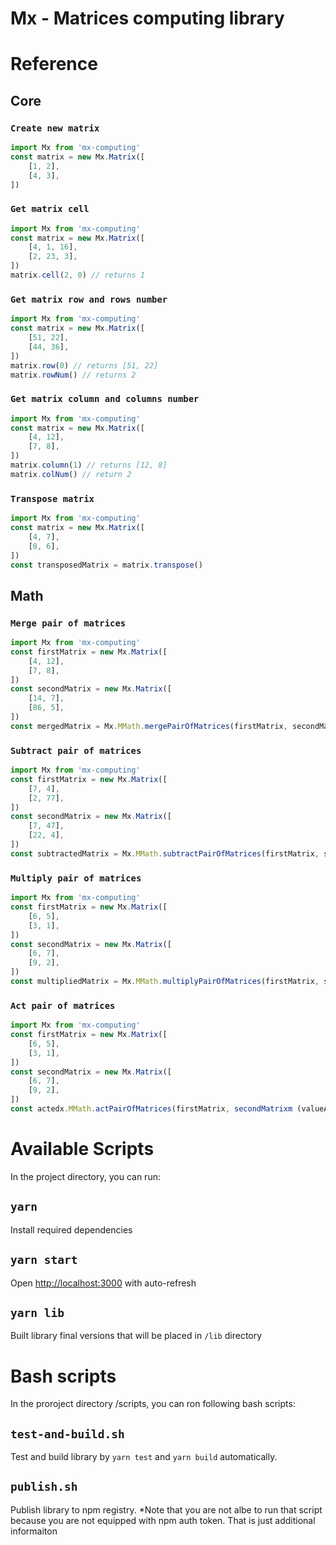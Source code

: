 # **Mx - Matrices computing library**

# Reference
## Core
### `Create new matrix`
```javascript
import Mx from 'mx-computing'
const matrix = new Mx.Matrix([
    [1, 2],
    [4, 3],
])
```

### `Get matrix cell`
```javascript
import Mx from 'mx-computing'
const matrix = new Mx.Matrix([
    [4, 1, 16],
    [2, 23, 3],
])
matrix.cell(2, 0) // returns 1
```

### `Get matrix row and rows number`
```javascript
import Mx from 'mx-computing'
const matrix = new Mx.Matrix([
    [51, 22],
    [44, 36],
])
matrix.row(0) // returns [51, 22]
matrix.rowNum() // returns 2
```

### `Get matrix column and columns number`
```javascript
import Mx from 'mx-computing'
const matrix = new Mx.Matrix([
    [4, 12],
    [7, 8],
])
matrix.column(1) // returns [12, 8]
matrix.colNum() // return 2
```

### `Transpose matrix`
```javascript
import Mx from 'mx-computing'
const matrix = new Mx.Matrix([
    [4, 7],
    [8, 6],
])
const transposedMatrix = matrix.transpose()
```

## Math

### `Merge pair of matrices`
```javascript
import Mx from 'mx-computing'
const firstMatrix = new Mx.Matrix([
    [4, 12],
    [7, 8],
])
const secondMatrix = new Mx.Matrix([
    [14, 7],
    [86, 5],
])
const mergedMatrix = Mx.MMath.mergePairOfMatrices(firstMatrix, secondMatrix)
```

### `Subtract pair of matrices`
```javascript
import Mx from 'mx-computing'
const firstMatrix = new Mx.Matrix([
    [7, 4],
    [2, 77],
])
const secondMatrix = new Mx.Matrix([
    [7, 47],
    [22, 4],
])
const subtractedMatrix = Mx.MMath.subtractPairOfMatrices(firstMatrix, secondMatrix)
```

### `Multiply pair of matrices`
```javascript
import Mx from 'mx-computing'
const firstMatrix = new Mx.Matrix([
    [6, 5],
    [3, 1],
])
const secondMatrix = new Mx.Matrix([
    [6, 7],
    [9, 2],
])
const multipliedMatrix = Mx.MMath.multiplyPairOfMatrices(firstMatrix, secondMatrix)
```

### `Act pair of matrices`
```javascript
import Mx from 'mx-computing'
const firstMatrix = new Mx.Matrix([
    [6, 5],
    [3, 1],
])
const secondMatrix = new Mx.Matrix([
    [6, 7],
    [9, 2],
])
const actedx.MMath.actPairOfMatrices(firstMatrix, secondMatrixm (valueA, valueB) => valueA + valueB - 2)
```

# Available Scripts
In the project directory, you can run:

## `yarn`
Install required dependencies

## `yarn start`
Open [http://localhost:3000](http://localhost:3000) with auto-refresh

## `yarn lib`
Built library final versions that will be placed in `/lib` directory

# Bash scripts
In the proroject directory /scripts, you can ron following bash scripts:

## `test-and-build.sh`
Test and build library by `yarn test` and `yarn build` automatically.

## `publish.sh`
Publish library to npm registry.
*Note that you are not albe to run that script because you are not equipped with npm auth token. That is just additional informaiton
